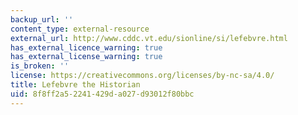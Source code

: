 ```yaml
---
backup_url: ''
content_type: external-resource
external_url: http://www.cddc.vt.edu/sionline/si/lefebvre.html
has_external_licence_warning: true
has_external_license_warning: true
is_broken: ''
license: https://creativecommons.org/licenses/by-nc-sa/4.0/
title: Lefebvre the Historian
uid: 8f8ff2a5-2241-429d-a027-d93012f80bbc
---
```

